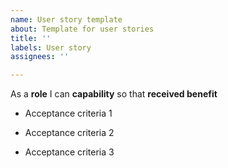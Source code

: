 ```yaml
---
name: User story template
about: Template for user stories
title: ''
labels: User story
assignees: ''

---
```


As a **role** I can **capability** so that **received benefit**

- Acceptance criteria 1

- Acceptance criteria 2

- Acceptance criteria 3
